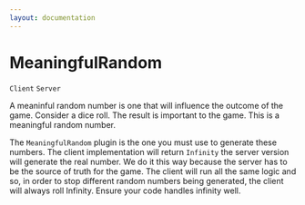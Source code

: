 ```yaml
---
layout: documentation
---
```


# MeaningfulRandom
`Client` `Server`

A meaninful random number is one that will influence the outcome of the game. Consider a dice roll. The result is important to the game. This is a meaningful random number.

The `MeaningfulRandom` plugin is the one you must use to generate these numbers. The client implementation will return `Infinity` the server version will generate the real number. We do it this way because the server has to be the source of truth for the game. The client will run all the same logic and so, in order to stop different random numbers being generated, the client will always roll Infinity. Ensure your code handles infinity well.
